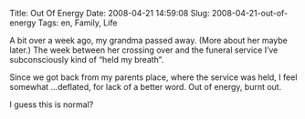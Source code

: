 Title: Out Of Energy
Date: 2008-04-21 14:59:08
Slug: 2008-04-21-out-of-energy
Tags: en, Family, Life


A bit over a week ago, my grandma passed away. (More about her maybe later.)
The week between her crossing over and the funeral service I’ve subconsciously
kind of “held my breath”.

Since we got back from my parents place, where the service was held, I feel
somewhat …deflated, for lack of a better word. Out of energy, burnt out.

I guess this is normal?
